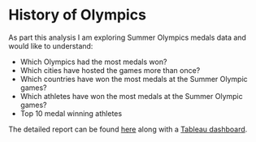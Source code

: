 # History of Olympics
As part this analysis I am exploring Summer Olympics medals data and would like to understand:
* Which Olympics had the most medals won?
* Which cities have hosted the games more than once?
* Which countries have won the most medals at the Summer Olympic games?
* Which athletes have won the most medals at the Summer Olympic games?
* Top 10 medal winning athletes

The detailed report can be found [here](http://rpubs.com/nitishghosal/olympics) along with a [Tableau dashboard](https://public.tableau.com/profile/nitish.ghosal#!/vizhome/SummerOlympicsHistory_2/Dashboard).

